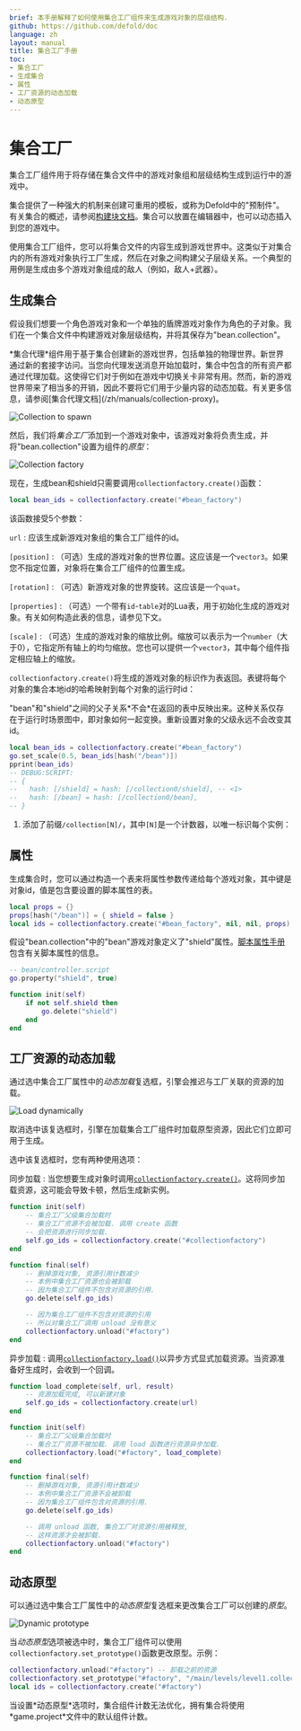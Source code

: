 ```yaml
---
brief: 本手册解释了如何使用集合工厂组件来生成游戏对象的层级结构.
github: https://github.com/defold/doc
language: zh
layout: manual
title: 集合工厂手册
toc:
- 集合工厂
- 生成集合
- 属性
- 工厂资源的动态加载
- 动态原型
---
```


# 集合工厂

集合工厂组件用于将存储在集合文件中的游戏对象组和层级结构生成到运行中的游戏中。

集合提供了一种强大的机制来创建可重用的模板，或称为Defold中的"预制件"。有关集合的概述，请参阅[构建块文档](/zh/manuals/building-blocks#collections)。集合可以放置在编辑器中，也可以动态插入到您的游戏中。

使用集合工厂组件，您可以将集合文件的内容生成到游戏世界中。这类似于对集合内的所有游戏对象执行工厂生成，然后在对象之间构建父子层级关系。一个典型的用例是生成由多个游戏对象组成的敌人（例如，敌人+武器）。

## 生成集合

假设我们想要一个角色游戏对象和一个单独的盾牌游戏对象作为角色的子对象。我们在一个集合文件中构建游戏对象层级结构，并将其保存为"bean.collection"。

<div class='sidenote' markdown='1'>
*集合代理*组件用于基于集合创建新的游戏世界，包括单独的物理世界。新世界通过新的套接字访问。当您向代理发送消息开始加载时，集合中包含的所有资产都通过代理加载。这使得它们对于例如在游戏中切换关卡非常有用。然而，新的游戏世界带来了相当多的开销，因此不要将它们用于少量内容的动态加载。有关更多信息，请参阅[集合代理文档](/zh/manuals/collection-proxy)。
</div>

![Collection to spawn](/manuals/images/collection_factory/collection.png)

然后，我们将*集合工厂*添加到一个游戏对象中，该游戏对象将负责生成，并将"bean.collection"设置为组件的*原型*：

![Collection factory](/manuals/images/collection_factory/factory.png)

现在，生成bean和shield只需要调用`collectionfactory.create()`函数：

```lua
local bean_ids = collectionfactory.create("#bean_factory")
```

该函数接受5个参数：

`url`
: 应该生成新游戏对象组的集合工厂组件的id。

`[position]`
: （可选）生成的游戏对象的世界位置。这应该是一个`vector3`。如果您不指定位置，对象将在集合工厂组件的位置生成。

`[rotation]`
: （可选）新游戏对象的世界旋转。这应该是一个`quat`。

`[properties]`
: （可选）一个带有`id`-`table`对的Lua表，用于初始化生成的游戏对象。有关如何构造此表的信息，请参见下文。

`[scale]`
: （可选）生成的游戏对象的缩放比例。缩放可以表示为一个`number`（大于0），它指定所有轴上的均匀缩放。您也可以提供一个`vector3`，其中每个组件指定相应轴上的缩放。

`collectionfactory.create()`将生成的游戏对象的标识作为表返回。表键将每个对象的集合本地id的哈希映射到每个对象的运行时id：

<div class='sidenote' markdown='1'>
"bean"和"shield"之间的父子关系*不会*在返回的表中反映出来。这种关系仅存在于运行时场景图中，即对象如何一起变换。重新设置对象的父级永远不会改变其id。
</div>

```lua
local bean_ids = collectionfactory.create("#bean_factory")
go.set_scale(0.5, bean_ids[hash("/bean")])
pprint(bean_ids)
-- DEBUG:SCRIPT:
-- {
--   hash: [/shield] = hash: [/collection0/shield], -- <1>
--   hash: [/bean] = hash: [/collection0/bean],
-- }
```
1. 添加了前缀`/collection[N]/`，其中`[N]`是一个计数器，以唯一标识每个实例：

## 属性

生成集合时，您可以通过构造一个表来将属性参数传递给每个游戏对象，其中键是对象id，值是包含要设置的脚本属性的表。

```lua
local props = {}
props[hash("/bean")] = { shield = false }
local ids = collectionfactory.create("#bean_factory", nil, nil, props)
```

假设"bean.collection"中的"bean"游戏对象定义了"shield"属性。[脚本属性手册](/zh/manuals/script-properties)包含有关脚本属性的信息。

```lua
-- bean/controller.script
go.property("shield", true)

function init(self)
    if not self.shield then
        go.delete("shield")
    end     
end
```

## 工厂资源的动态加载

通过选中集合工厂属性中的*动态加载*复选框，引擎会推迟与工厂关联的资源的加载。

![Load dynamically](/manuals/images/collection_factory/load_dynamically.png)

取消选中该复选框时，引擎在加载集合工厂组件时加载原型资源，因此它们立即可用于生成。

选中该复选框时，您有两种使用选项：

同步加载
: 当您想要生成对象时调用[`collectionfactory.create()`](/ref/collectionfactory/#collectionfactory.create:url-[position]-[rotation]-[properties]-[scale])。这将同步加载资源，这可能会导致卡顿，然后生成新实例。

  ```lua
  function init(self)
      -- 集合工厂父级集合加载时
      -- 集合工厂资源不会被加载. 调用 create 函数
      -- 会把资源进行同步加载.
      self.go_ids = collectionfactory.create("#collectionfactory")
  end

  function final(self)  
      -- 删掉游戏对象, 资源引用计数减少
      -- 本例中集合工厂资源也会被卸载
      -- 因为集合工厂组件不包含对资源的引用.
      go.delete(self.go_ids)

      -- 因为集合工厂组件不包含对资源的引用
      -- 所以对集合工厂调用 unload 没有意义
      collectionfactory.unload("#factory")
  end
  ```

异步加载
: 调用[`collectionfactory.load()`](/ref/collectionfactory/#collectionfactory.load:[url]-[complete_function])以异步方式显式加载资源。当资源准备好生成时，会收到一个回调。

  ```lua
  function load_complete(self, url, result)
      -- 资源加载完成, 可以新建对象
      self.go_ids = collectionfactory.create(url)
  end

  function init(self)
      -- 集合工厂父级集合加载时
      -- 集合工厂资源不被加载. 调用 load 函数进行资源异步加载.
      collectionfactory.load("#factory", load_complete)
  end

  function final(self)
      -- 删掉游戏对象, 资源引用计数减少
      -- 本例中集合工厂资源不会被卸载
      -- 因为集合工厂组件包含对资源的引用.
      go.delete(self.go_ids)

      -- 调用 unload 函数, 集合工厂对资源引用被释放,
      -- 这样资源才会被卸载.
      collectionfactory.unload("#factory")
  end
  ```


## 动态原型

可以通过选中集合工厂属性中的*动态原型*复选框来更改集合工厂可以创建的*原型*。

![Dynamic prototype](/manuals/images/collection_factory/dynamic_prototype.png)

当*动态原型*选项被选中时，集合工厂组件可以使用`collectionfactory.set_prototype()`函数更改原型。示例：

```lua
collectionfactory.unload("#factory") -- 卸载之前的资源
collectionfactory.set_prototype("#factory", "/main/levels/level1.collectionc")
local ids = collectionfactory.create("#factory")
```

<div class='important' markdown='1'>
当设置*动态原型*选项时，集合组件计数无法优化，拥有集合将使用*game.project*文件中的默认组件计数。
</div>